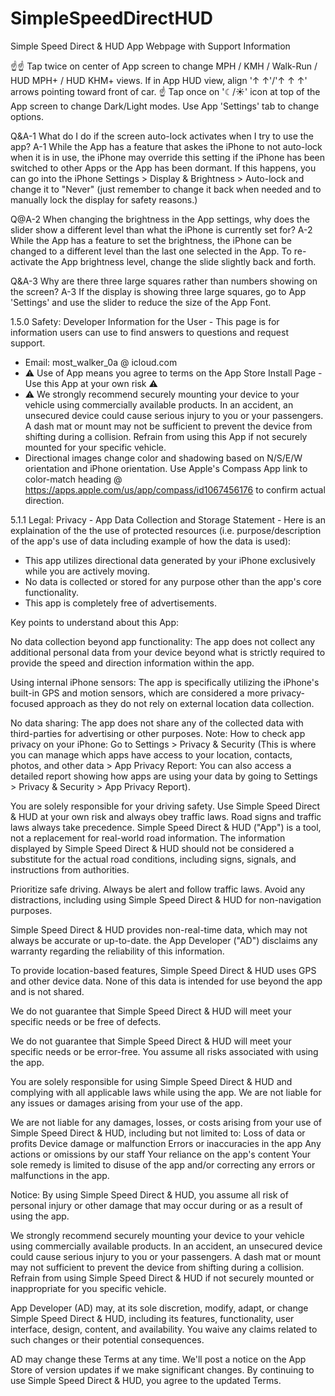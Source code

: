 # SimpleSpeedDirectHUD
Simple Speed Direct &amp; HUD App
Webpage with Support Information

☝☝ Tap twice on center of App screen to change MPH / KMH / Walk-Run / HUD MPH+ / HUD KHM+ views. If in App HUD view, align  '↑ ↑'/'↑ ↑ ↑'  arrows pointing toward front of car.  ☝ Tap once on '☾/☀︎'  icon at top of the App screen to change Dark/Light modes. Use App 'Settings' tab to change options.

Q&A-1
What do I do if the screen auto-lock activates when I try to use the app?
A-1
While the App has a feature that askes the iPhone to not auto-lock when it is in use, the iPhone may override this setting if the iPhone has been switched to other Apps or the App has been dormant.  If this happens, you can go into the iPhone Settings > Display & Brightness > Auto-lock and change it to "Never" (just remember to change it back when needed and to manually lock the display for safety reasons.)

Q@A-2
When changing the brightness in the App settings, why does the slider show a different level than what the iPhone is currently set for?
A-2
While the App has a feature to set the brightness, the iPhone can be changed to a different level than the last one selected in the App. To re-activate the App brightness level, change the slide slightly back and forth.

Q&A-3
Why are there three large squares rather than numbers showing on the screen?
A-3
If the display is showing three large squares, go to App 'Settings' and use the slider to reduce the size of the App Font.


1.5.0 Safety: Developer Information for the User - This page is for information users can use to find answers to questions and request support. 
* Email: most_walker_0a @ icloud.com  
* ⚠ Use of App means you agree to terms on the App Store Install Page - Use this App at your own risk ⚠
* ⚠ We strongly recommend securely mounting your device to your vehicle using commercially available products. In an accident, an unsecured device could cause serious injury to you or your passengers. A dash mat or mount may not be sufficient to prevent the device from shifting during a collision. Refrain from using this App if not securely mounted for your specific vehicle.
* Directional images change color and shadowing based on N/S/E/W orientation and iPhone orientation. Use Apple's Compass App link to color-match heading  @ https://apps.apple.com/us/app/compass/id1067456176  to confirm actual direction.

5.1.1 Legal: Privacy - App Data Collection and Storage Statement - Here is an explaination of the the use of protected resources (i.e. purpose/description of the app's use of data including example of how the data is used):
* This app utilizes directional data generated by your iPhone exclusively while you are actively moving.
* No data is collected or stored for any purpose other than the app's core functionality.
* This app is completely free of advertisements.

Key points to understand about this App:

No data collection beyond app functionality:
The app does not collect any additional personal data from your device beyond what is strictly required to provide the speed and direction information within the app. 

Using internal iPhone sensors:
The app is specifically utilizing the iPhone's built-in GPS and motion sensors, which are considered a more privacy-focused approach as they do not rely on external location data collection. 

No data sharing:
The app does not share any of the collected data with third-parties for advertising or other purposes. Note: How to check app privacy on your iPhone: Go to Settings > Privacy & Security (This is where you can manage which apps have access to your location, contacts, photos, and other data > App Privacy Report: You can also access a detailed report showing how apps are using your data by going to Settings > Privacy & Security > App Privacy Report).

You are solely responsible for your driving safety. Use Simple Speed Direct & HUD at your own risk and always obey traffic laws. Road signs and traffic laws always take precedence. Simple Speed Direct & HUD ("App") is a tool, not a replacement for real-world road information. The information displayed by Simple Speed Direct & HUD should not be considered a substitute for the actual road conditions, including signs, signals, and instructions from authorities.

Prioritize safe driving. Always be alert and follow traffic laws. Avoid any distractions, including using Simple Speed Direct & HUD for non-navigation purposes.

Simple Speed Direct & HUD provides non-real-time data, which may not always be accurate or up-to-date. the App Developer ("AD") disclaims any warranty regarding the reliability of this information.

To provide location-based features, Simple Speed Direct & HUD uses GPS and other device data. None of this data is intended for use beyond the app and is not shared.  

We do not guarantee that Simple Speed Direct & HUD will meet your specific needs or be free of defects.

We do not guarantee that Simple Speed Direct & HUD will meet your specific needs or be error-free. You assume all risks associated with using the app.

You are solely responsible for using Simple Speed Direct & HUD and complying with all applicable laws while using the app. We are not liable for any issues or damages arising from your use of the app.

We are not liable for any damages, losses, or costs arising from your use of Simple Speed Direct & HUD, including but not limited to:
Loss of data or profits
Device damage or malfunction
Errors or inaccuracies in the app
Any actions or omissions by our staff
Your reliance on the app's content
Your sole remedy is limited to disuse of the app and/or correcting any errors or malfunctions in the app.

Notice: By using Simple Speed Direct & HUD, you assume all risk of personal injury or other damage that may occur during or as a result of using the app.

We strongly recommend securely mounting your device to your vehicle using commercially available products. In an accident, an unsecured device could cause serious injury to you or your passengers. A dash mat or mount may not sufficient to prevent the device from shifting during a collision. Refrain from using Simple Speed Direct & HUD if not securely mounted or inappropriate  for you specific vehicle.

App Developer (AD) may, at its sole discretion, modify, adapt, or change Simple Speed Direct & HUD, including its features, functionality, user interface, design, content, and availability. You waive any claims related to such changes or their potential consequences.

AD may change these Terms at any time. We'll post a notice on the App Store of version updates if we make significant changes. By continuing to use Simple Speed Direct & HUD, you agree to the updated Terms.
